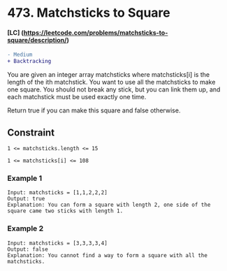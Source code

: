 # 473. Matchsticks to Square

#### [LC] (https://leetcode.com/problems/matchsticks-to-square/description/)
```diff 
- Medium
+ Backtracking
```
You are given an integer array matchsticks where matchsticks[i] is the length of the ith matchstick. You want to use all the matchsticks to make one square. You should not break any stick, but you can link them up, and each matchstick must be used exactly one time.

Return true if you can make this square and false otherwise.

## Constraint
```1 <= matchsticks.length <= 15```

```1 <= matchsticks[i] <= 108```

### Example 1
```
Input: matchsticks = [1,1,2,2,2]
Output: true
Explanation: You can form a square with length 2, one side of the square came two sticks with length 1.
```
### Example 2
```
Input: matchsticks = [3,3,3,3,4]
Output: false
Explanation: You cannot find a way to form a square with all the matchsticks.
```